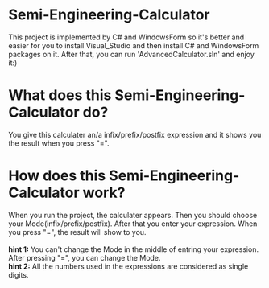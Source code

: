 # Semi-Engineering-Calculator
This project is implemented by C# and WindowsForm so it's better and easier for you to install Visual_Studio and then install C# and WindowsForm packages on it. After that, you can run 'AdvancedCalculator.sln' and enjoy it:)

# What does this Semi-Engineering-Calculator do?
You give this calculater an/a infix/prefix/postfix expression and it shows you the result when you press "=".

# How does this Semi-Engineering-Calculator work?
When you run the project, the calculater appears. Then you should choose your Mode(infix/prefix/postfix). After that you enter your expression. When you press "=", the result will show to you.\
\
**hint 1:** You can't change the Mode in the middle of entring your expression. After pressing "=", you can change the Mode.\
**hint 2:** All the numbers used in the expressions are considered as single digits.
